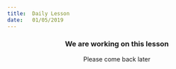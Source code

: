 ```yaml
---
title:  Daily Lesson
date:   01/05/2019
---
```


### <center>We are working on this lesson</center>
<center>Please come back later</center>